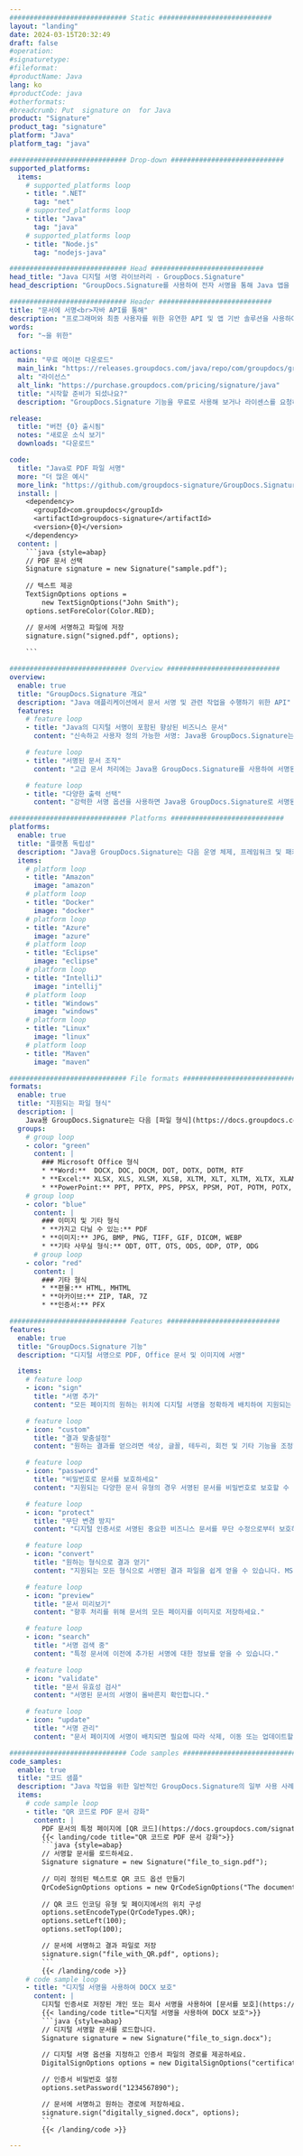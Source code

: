 ```yaml
---
############################# Static ############################
layout: "landing"
date: 2024-03-15T20:32:49
draft: false
#operation: 
#signaturetype: 
#fileformat: 
#productName: Java
lang: ko
#productCode: java
#otherformats: 
#breadcrumb: Put  signature on  for Java
product: "Signature"
product_tag: "signature"
platform: "Java"
platform_tag: "java"

############################# Drop-down ############################
supported_platforms:
  items:
    # supported_platforms loop
    - title: ".NET"
      tag: "net"
    # supported_platforms loop
    - title: "Java"
      tag: "java"
    # supported_platforms loop
    - title: "Node.js"
      tag: "nodejs-java"

############################# Head ############################
head_title: "Java 디지털 서명 라이브러리 - GroupDocs.Signature"
head_description: "GroupDocs.Signature를 사용하여 전자 서명을 통해 Java 앱을 강화하세요. 비즈니스 문서에 빠르고 쉽게 서명하세요."

############################# Header ############################
title: "문서에 서명<br>자바 API를 통해"
description: "프로그래머와 최종 사용자를 위한 유연한 API 및 앱 기반 솔루션을 사용하여 모든 플랫폼에서 디지털 문서 및 이미지에 서명하십시오."
words:
  for: "~을 위한"

actions:
  main: "무료 메이븐 다운로드"
  main_link: "https://releases.groupdocs.com/java/repo/com/groupdocs/groupdocs-signature/"
  alt: "라이선스"
  alt_link: "https://purchase.groupdocs.com/pricing/signature/java"
  title: "시작할 준비가 되셨나요?"
  description: "GroupDocs.Signature 기능을 무료로 사용해 보거나 라이센스를 요청하세요"

release:
  title: "버전 {0} 출시됨"
  notes: "새로운 소식 보기"
  downloads: "다운로드"

code:
  title: "Java로 PDF 파일 서명"
  more: "더 많은 예시"
  more_link: "https://github.com/groupdocs-signature/GroupDocs.Signature-for-Java"
  install: |
    <dependency>
      <groupId>com.groupdocs</groupId>
      <artifactId>groupdocs-signature</artifactId>
      <version>{0}</version>
    </dependency>
  content: |
    ```java {style=abap}  
    // PDF 문서 선택
    Signature signature = new Signature("sample.pdf");
    
    // 텍스트 제공
    TextSignOptions options = 
        new TextSignOptions("John Smith");
    options.setForeColor(Color.RED);

    // 문서에 서명하고 파일에 저장
    signature.sign("signed.pdf", options);
    
    ```

############################# Overview ############################
overview:
  enable: true
  title: "GroupDocs.Signature 개요"
  description: "Java 애플리케이션에서 문서 서명 및 관련 작업을 수행하기 위한 API"
  features:
    # feature loop
    - title: "Java의 디지털 서명이 포함된 향상된 비즈니스 문서"
      content: "신속하고 사용자 정의 가능한 서명: Java용 GroupDocs.Signature는 PDF, 이미지 및 Office 문서에 대한 광범위한 디지털 서명 옵션을 제공합니다. 텍스트, 바코드, QR 코드, 디지털 인증서, 사진 또는 숨겨진 메타데이터를 사용할 수 있습니다. 문서 처리가 빠르고 효율적입니다."

    # feature loop
    - title: "서명된 문서 조작"
      content: "고급 문서 처리에는 Java용 GroupDocs.Signature를 사용하여 서명된 문서에 대한 강력한 작업이 포함됩니다. 다양한 유용한 기준을 사용하여 비즈니스 문서에 추가된 서명을 검색하고 확인할 수 있습니다. 또한 문서에 대한 자세한 정보에 액세스하거나 해당 페이지의 미리 보기 이미지를 얻을 수 있습니다."

    # feature loop
    - title: "다양한 출력 선택"
      content: "강력한 서명 옵션을 사용하면 Java용 GroupDocs.Signature로 서명된 문서의 출력을 사용자 정의할 수 있습니다. 모든 문서 페이지에 서명을 정확하게 배치하고 다양한 방법으로 모양을 구성할 수 있습니다. Java API는 서명된 비즈니스 문서를 다양한 지원 형식으로 저장할 수 있도록 지원하며 암호로 문서를 보호하는 옵션을 제공합니다."

############################# Platforms ############################
platforms:
  enable: true
  title: "플랫폼 독립성"
  description: "Java용 GroupDocs.Signature는 다음 운영 체제, 프레임워크 및 패키지 관리자를 지원합니다."
  items:
    # platform loop
    - title: "Amazon"
      image: "amazon"
    # platform loop
    - title: "Docker"
      image: "docker"
    # platform loop
    - title: "Azure"
      image: "azure"
    # platform loop
    - title: "Eclipse"
      image: "eclipse"
    # platform loop
    - title: "IntelliJ"
      image: "intellij"
    # platform loop
    - title: "Windows"
      image: "windows"
    # platform loop
    - title: "Linux"
      image: "linux"
    # platform loop
    - title: "Maven"
      image: "maven"

############################# File formats ############################
formats:
  enable: true
  title: "지원되는 파일 형식"
  description: |
    Java용 GroupDocs.Signature는 다음 [파일 형식](https://docs.groupdocs.com/signature/java/supported-document-formats/)을 사용한 작업을 지원합니다.
  groups:
    # group loop
    - color: "green"
      content: |
        ### Microsoft Office 형식
        * **Word:**  DOCX, DOC, DOCM, DOT, DOTX, DOTM, RTF
        * **Excel:** XLSX, XLS, XLSM, XLSB, XLTM, XLT, XLTM, XLTX, XLAM, SXC, SpreadsheetML
        * **PowerPoint:** PPT, PPTX, PPS, PPSX, PPSM, POT, POTM, POTX, PPTM
    # group loop
    - color: "blue"
      content: |
        ### 이미지 및 기타 형식
        * **가지고 다닐 수 있는:** PDF
        * **이미지:** JPG, BMP, PNG, TIFF, GIF, DICOM, WEBP
        * **기타 사무실 형식:** ODT, OTT, OTS, ODS, ODP, OTP, ODG
      # group loop
    - color: "red"
      content: |
        ### 기타 형식
        * **편물:** HTML, MHTML
        * **아카이브:** ZIP, TAR, 7Z
        * **인증서:** PFX

############################# Features ############################
features:
  enable: true
  title: "GroupDocs.Signature 기능"
  description: "디지털 서명으로 PDF, Office 문서 및 이미지에 서명"

  items:
    # feature loop
    - icon: "sign"
      title: "서명 추가"
      content: "모든 페이지의 원하는 위치에 디지털 서명을 정확하게 배치하여 지원되는 다양한 서명 유형을 사용하여 문서에 서명합니다."

    # feature loop
    - icon: "custom"
      title: "결과 맞춤설정"
      content: "원하는 결과를 얻으려면 색상, 글꼴, 테두리, 회전 및 기타 기능을 조정하여 서명 모양을 사용자 정의하세요."

    # feature loop
    - icon: "password"
      title: "비밀번호로 문서를 보호하세요"
      content: "지원되는 다양한 문서 유형의 경우 서명된 문서를 비밀번호로 보호할 수 있습니다."

    # feature loop
    - icon: "protect"
      title: "무단 변경 방지"
      content: "디지털 인증서로 서명된 중요한 비즈니스 문서를 무단 수정으로부터 보호하세요."

    # feature loop
    - icon: "convert"
      title: "원하는 형식으로 결과 얻기"
      content: "지원되는 모든 형식으로 서명된 결과 파일을 쉽게 얻을 수 있습니다. MS Word 문서를 PDF로 쉽게 변환할 수도 있습니다."

    # feature loop
    - icon: "preview"
      title: "문서 미리보기"
      content: "향후 처리를 위해 문서의 모든 페이지를 이미지로 저장하세요."

    # feature loop
    - icon: "search"
      title: "서명 검색 중"
      content: "특정 문서에 이전에 추가된 서명에 대한 정보를 얻을 수 있습니다."

    # feature loop
    - icon: "validate"
      title: "문서 유효성 검사"
      content: "서명된 문서의 서명이 올바른지 확인합니다."

    # feature loop
    - icon: "update"
      title: "서명 관리"
      content: "문서 페이지에 서명이 배치되면 필요에 따라 삭제, 이동 또는 업데이트할 수 있습니다."

############################# Code samples ############################
code_samples:
  enable: true
  title: "코드 샘플"
  description: "Java 작업을 위한 일반적인 GroupDocs.Signature의 일부 사용 사례"
  items:
    # code sample loop
    - title: "QR 코드로 PDF 문서 강화"
      content: |
        PDF 문서의 특정 페이지에 [QR 코드](https://docs.groupdocs.com/signature/java/esign-document-with-qr-code-signature/)를 추가하여 비즈니스 프로세스를 향상시키는 것이 중요할 수 있습니다. Java용 GroupDocs.Signature를 사용하여 QR 코드를 추가하는 방법에 대한 예가 있습니다.
        {{< landing/code title="QR 코드로 PDF 문서 강화">}}
        ```java {style=abap}
        // 서명할 문서를 로드하세요.
        Signature signature = new Signature("file_to_sign.pdf");
        
        // 미리 정의된 텍스트로 QR 코드 옵션 만들기
        QrCodeSignOptions options = new QrCodeSignOptions("The document is approved by John Smith");
        
        // QR 코드 인코딩 유형 및 페이지에서의 위치 구성
        options.setEncodeType(QrCodeTypes.QR);
        options.setLeft(100);
        options.setTop(100);

        // 문서에 서명하고 결과 파일로 저장
        signature.sign("file_with_QR.pdf", options);
        ```
        {{< /landing/code >}}
    # code sample loop
    - title: "디지털 서명을 사용하여 DOCX 보호"
      content: |
        디지털 인증서로 저장된 개인 또는 회사 서명을 사용하여 [문서를 보호](https://docs.groupdocs.com/signature/java/esign-document-with-digital-signature/)할 수 있습니다. 인증서로 보호된 문서는 서명을 무효화하지 않고는 변경할 수 없습니다.
        {{< landing/code title="디지털 서명을 사용하여 DOCX 보호">}}
        ```java {style=abap}   
        // 디지털 서명할 문서를 로드합니다.
        Signature signature = new Signature("file_to_sign.docx");
        
        // 디지털 서명 옵션을 지정하고 인증서 파일의 경로를 제공하세요.
        DigitalSignOptions options = new DigitalSignOptions("certificate.pfx");

        // 인증서 비밀번호 설정
        options.setPassword("1234567890");

        // 문서에 서명하고 원하는 경로에 저장하세요.
        signature.sign("digitally_signed.docx", options);
        ```
        {{< /landing/code >}}

---
```


